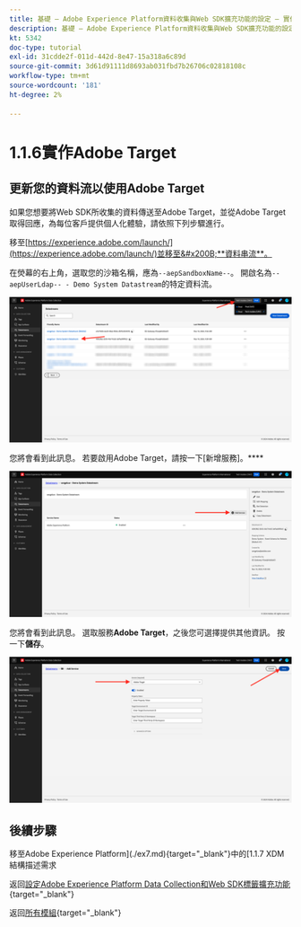 ```yaml
---
title: 基礎 — Adobe Experience Platform資料收集與Web SDK擴充功能的設定 — 實作Adobe Target
description: 基礎 — Adobe Experience Platform資料收集與Web SDK擴充功能的設定 — 實作Adobe Target
kt: 5342
doc-type: tutorial
exl-id: 31cdde2f-011d-442d-8e47-15a318a6c89d
source-git-commit: 3d61d91111d8693ab031fbd7b26706c02818108c
workflow-type: tm+mt
source-wordcount: '181'
ht-degree: 2%

---
```


# 1.1.6實作Adobe Target

## 更新您的資料流以使用Adobe Target

如果您想要將Web SDK所收集的資料傳送至Adobe Target，並從Adobe Target取得回應，為每位客戶提供個人化體驗，請依照下列步驟進行。

移至[https://experience.adobe.com/launch/](https://experience.adobe.com/launch/)並移至&#x200B;**資料串流**。

在熒幕的右上角，選取您的沙箱名稱，應為`--aepSandboxName--`。 開啟名為`--aepUserLdap-- - Demo System Datastream`的特定資料流。

![按一下左側導覽中的Edge設定圖示](./images/edgeconfig1b.png)

您將會看到此訊息。 若要啟用Adobe Target，請按一下[新增服務]。****

![AEP偵錯工具](./images/aa2.png)

您將會看到此訊息。 選取服務&#x200B;**Adobe Target**，之後您可選擇提供其他資訊。 按一下&#x200B;**儲存**。

![AEP偵錯工具](./images/at1.png)

## 後續步驟

移至Adobe Experience Platform](./ex7.md){target="_blank"}中的[1.1.7 XDM結構描述需求

返回[設定Adobe Experience Platform Data Collection和Web SDK標籤擴充功能](./data-ingestion-launch-web-sdk.md){target="_blank"}

返回[所有模組](./../../../../overview.md){target="_blank"}
